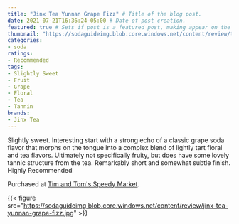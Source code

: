 ```yaml
---
title: "Jinx Tea Yunnan Grape Fizz" # Title of the blog post.
date: 2021-07-21T16:36:24-05:00 # Date of post creation.
featured: true # Sets if post is a featured post, making appear on the home page side bar.
thumbnail: "https://sodaguideimg.blob.core.windows.net/content/review/thumbs/jinx-tea-yunnan-grape-fizz.jpg" # Sets thumbnail image appearing inside card on homepage.
categories:
- soda
ratings:
- Recommended
tags:
- Slightly Sweet
- Fruit
- Grape
- Floral
- Tea
- Tannin
brands:
- Jinx Tea
---
```


Slightly sweet. Interesting start with a strong echo of a classic grape soda flavor that morphs on the tongue into a complex blend of lightly tart floral and tea flavors. Ultimately not specifically fruity, but does have some lovely tannic structure from the tea. Remarkably short and somewhat subtle finish. Highly Recommended

Purchased at [Tim and Tom's Speedy Market](https://www.timandtomsspeedymarket.com/).

{{< figure src="https://sodaguideimg.blob.core.windows.net/content/review/jinx-tea-yunnan-grape-fizz.jpg" >}}